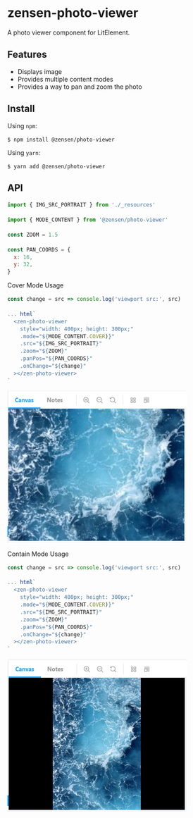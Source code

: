 # zensen-photo-viewer

A photo viewer component for LitElement.

## Features

- Displays image
- Provides multiple content modes
- Provides a way to pan and zoom the photo

## Install

Using `npm`:

```
$ npm install @zensen/photo-viewer
```

Using `yarn`:

```
$ yarn add @zensen/photo-viewer
```

## API

```js
import { IMG_SRC_PORTRAIT } from './_resources'

import { MODE_CONTENT } from '@zensen/photo-viewer'

const ZOOM = 1.5

const PAN_COORDS = {
  x: 16,
  y: 32,
}

```

Cover Mode Usage
```js
const change = src => console.log('viewport src:', src)

... html`
  <zen-photo-viewer
    style="width: 400px; height: 300px;"
    .mode="${MODE_CONTENT.COVER)}"
    .src="${IMG_SRC_PORTRAIT}"
    .zoom="${ZOOM}"
    .panPos="${PAN_COORDS}"
    .onChange="${change}"
  ></zen-photo-viewer>
`
```

![alt text](./docs/cover.png "Cover Mode")

Contain Mode Usage
```js
const change = src => console.log('viewport src:', src)

... html`
  <zen-photo-viewer
    style="width: 400px; height: 300px;"
    .mode="${MODE_CONTENT.COVER)}"
    .src="${IMG_SRC_PORTRAIT}"
    .zoom="${ZOOM}"
    .panPos="${PAN_COORDS}"
    .onChange="${change}"
  ></zen-photo-viewer>
`
```

![alt text](./docs/contain.png "Contain Mode")
